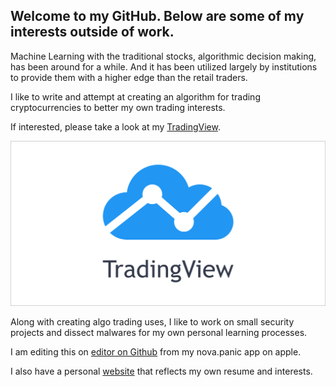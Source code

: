 ## Welcome to my GitHub. Below are some of my interests outside of work.

Machine Learning with the traditional stocks, algorithmic decision making, has been around for a while. And it has been utilized largely by institutions to provide them with a higher edge than the retail traders.

I like to write and attempt at creating an algorithm for trading cryptocurrencies to better my own trading interests.

If interested, please take a look at my [TradingView](https://www.tradingview.com/u/ChaiQixuan/#published-scripts).

![TradingView](/images/tvlogo.png)


Along with creating algo trading uses, I like to work on small security projects and dissect malwares for my own personal learning processes.

I am editing this on [editor on Github](https://github.com/joypark/joypark.github.io/edit/main/README.md) from my nova.panic app on apple.

I also have a personal [website](https://qixuan.me) that reflects my own resume and interests. 



